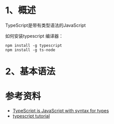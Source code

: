 # 1、概述

TypeScript是带有类型语法的JavaScript

如何安装typescript 编译器：
```
npm install -g typescript
npm install -g ts-node
```

# 2、基本语法



# 参考资料

- [TypeScript is JavaScript with syntax for types](https://www.typescriptlang.org/)
- [typescript tutorial](https://www.typescripttutorial.net/)